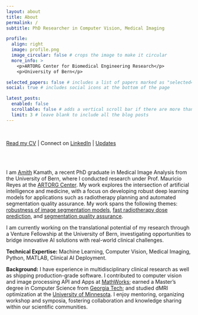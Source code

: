 ```yaml
---
layout: about
title: About
permalink: /
subtitle: PhD Researcher in Computer Vision, Medical Imaging

profile:
  align: right
  image: profile.png
  image_circular: false # crops the image to make it circular
  more_info: >
    <p>ARTORG Center for Biomedical Engineering Research</p>
    <p>University of Bern</p>

selected_papers: false # includes a list of papers marked as "selected={true}"
social: true # includes social icons at the bottom of the page

latest_posts:
  enabled: false
  scrollable: false # adds a vertical scroll bar if there are more than 3 new posts items
  limit: 3 # leave blank to include all the blog posts
---
```


<br>

[Read my CV](../assets/pdf/amithjkamath_cv.pdf) | Connect on [LinkedIn](https://www.linkedin.com/in/amithjkamath/) | [Updates](/news/)

<br>
<br>

I am [Amith](https://en.wikipedia.org/wiki/Amit) Kamath, a recent PhD graduate in Medical Image Analysis from the University of Bern, where I conducted research under Prof. Mauricio Reyes at the [ARTORG Center](https://www.artorg.unibe.ch). My work explores the intersection of artificial intelligence and medicine, with a focus on developing robust deep learning models for applications such as radiotherapy planning and automated segmentation quality assurance. My work spans the following themes: [robustness of image segmentation models](/projects/thesis-robustness-of-image-segmentation-models), [fast radiotherapy dose prediction](/projects/thesis-dose-prediction-for-contour-evaluation), and [segmentation quality assurance](/projects/thesis-contour-correction-qualitative-analysis).

I am currently working on the translational potential of my research through a Venture Fellowship at the University of Bern, investigating opportunities to bridge innovative AI solutions with real-world clinical challenges.

**Technical Expertise:** Machine Learning, Computer Vision, Medical Imaging, Python, MATLAB, Clinical AI Deployment.

**Background:** I have experience in multidisciplinary clinical research as well as shipping production-grade software. I contributed to computer vision and image processing API and Apps at [MathWorks](https://www.mathworks.com/products/computer-vision.html); earned a Master’s degree in Computer Science from [Georgia Tech](https://omscs.gatech.edu); and studied dMRI optimization at the [University of Minnesota](https://conservancy.umn.edu/items/8f9e7c4d-8d1f-47e8-897d-b7c5e00bff6e). I enjoy mentoring, organizing workshop and symposia, fostering collaboration and knowledge sharing within our scientific communities.